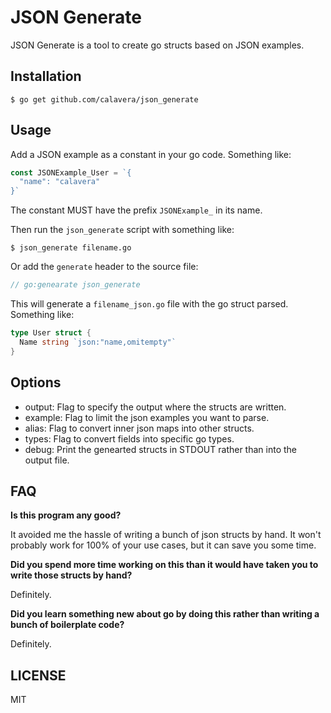 # JSON Generate

JSON Generate is a tool to create go structs based on JSON examples.

## Installation

```
$ go get github.com/calavera/json_generate
```

## Usage

Add a JSON example as a constant in your go code. Something like:

```go
const JSONExample_User = `{
  "name": "calavera"
}`
```

The constant MUST have the prefix `JSONExample_` in its name.

Then run the `json_generate` script with something like:

```
$ json_generate filename.go
```

Or add the `generate` header to the source file:

```go
// go:genearate json_generate
```

This will generate a `filename_json.go` file with the go struct parsed. Something like:

```go
type User struct {
  Name string `json:"name,omitempty"`
}
```

## Options

- output: Flag to specify the output where the structs are written.
- example: Flag to limit the json examples you want to parse.
- alias: Flag to convert inner json maps into other structs.
- types: Flag to convert fields into specific go types.
- debug: Print the genearted structs in STDOUT rather than into the output file.

## FAQ

**Is this program any good?**

It avoided me the hassle of writing a bunch of json structs by hand. It won't probably work for 100% of your use cases, but it can save you some time.

**Did you spend more time working on this than it would have taken you to write those structs by hand?**

Definitely.

**Did you learn something new about go by doing this rather than writing a bunch of boilerplate code?**

Definitely.

## LICENSE

MIT

